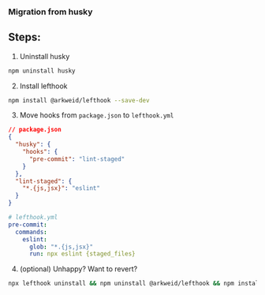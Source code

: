 ### Migration from husky

## Steps:
1. Uninstall husky
```bash
npm uninstall husky
```

2. Install lefthook
```bash
npm install @arkweid/lefthook --save-dev
```

3. Move hooks from `package.json` to `lefthook.yml`

```json
// package.json
{
  "husky": {
    "hooks": {
      "pre-commit": "lint-staged"
    }
  },
  "lint-staged": {
    "*.{js,jsx}": "eslint"
  }
}

```

```yml
# lefthook.yml
pre-commit:
  commands:
    eslint:
      glob: "*.{js,jsx}"
      run: npx eslint {staged_files}
```

4. (optional) Unhappy? Want to revert?
```bash
npx lefthook uninstall && npm uninstall @arkweid/lefthook && npm install husky --save-dev
```
